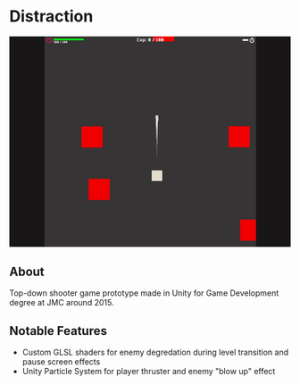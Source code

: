 # Distraction

![Distraction screenshot](img/distraction2.jpg)
 
## About

Top-down shooter game prototype made in Unity for Game Development degree at JMC around 2015.

## Notable Features

- Custom GLSL shaders for enemy degredation during level transition and pause screen effects
- Unity Particle System for player thruster and enemy "blow up" effect